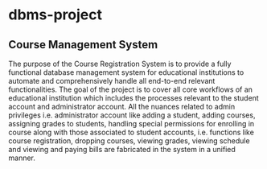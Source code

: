 # dbms-project

## Course Management System  

The purpose of the Course Registration System is to provide a fully functional database management system for educational institutions to automate and comprehensively handle all end-to-end relevant functionalities. The goal of the project is to cover all core workflows of an educational institution which includes the processes relevant to the student account and administrator account. All the nuances related to admin privileges i.e. administrator account like adding a student, adding courses, assigning grades to students, handling special permissions for enrolling in course along with those associated to student accounts, i.e. functions like course registration, dropping courses, viewing grades, viewing schedule and viewing and paying bills are fabricated in the system in a unified manner.
